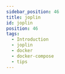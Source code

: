 ```yaml
---
sidebar_position: 46
title: joplin
id: joplin
position: 46
tags:
  - Introduction
  - joplin
  - docker
  - docker-compose
  - tips
---
```

